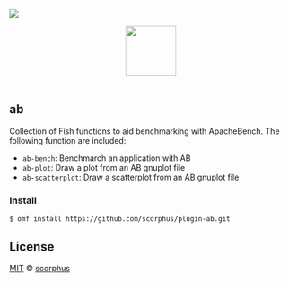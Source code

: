 ![](https://img.shields.io/badge/license-MIT-007EC7.svg?style=flat-square)

<div align="center">
    <a href="http://github.com/oh-my-fish/oh-my-fish">
        <img width="90" src="https://cloud.githubusercontent.com/assets/8317250/8510172/f006f0a4-230f-11e5-98b6-5c2e3c87088f.png">
    </a>
</div><br>


## ab

Collection of Fish functions to aid benchmarking with ApacheBench. The following
function are included:

- `ab-bench`: Benchmarch an application with AB
- `ab-plot`: Draw a plot from an AB gnuplot file
- `ab-scatterplot`: Draw a scatterplot from an AB gnuplot file


### Install

```fish
$ omf install https://github.com/scorphus/plugin-ab.git
```


## License

[MIT](http://opensource.org/licenses/MIT) © [scorphus](https://github.com/scorphus)
